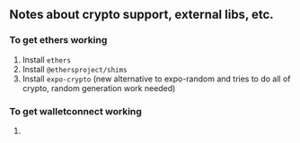 ## Notes about crypto support, external libs, etc.

### To get ethers working

1. Install `ethers`
2. Install `@ethersproject/shims`
3. Install `expo-crypto` (new alternative to expo-random and tries to do all of crypto, random generation work needed)

### To get walletconnect working

1.

